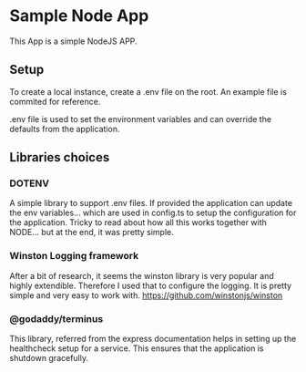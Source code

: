# Sample Node App
This App is a simple NodeJS APP.

## Setup

To create a local instance, create a .env file on the root. An example file is commited for reference.

.env file is used to set the environment variables and can override the defaults from the application.

## Libraries choices
### DOTENV
A simple library to support .env files. If provided the application can update the env variables...  which are used in config.ts to setup the configuration for the application.
Tricky to read about how all this works together with NODE... but at the end, it was pretty simple.

### Winston Logging framework
After a bit of research, it seems the winston library is very popular and highly extendible. Therefore I used that to configure the logging.
It is pretty simple and very easy to work with.
https://github.com/winstonjs/winston

### @godaddy/terminus
This library, referred from the express documentation helps in setting up the healthcheck setup for a service. This ensures that the application is shutdown gracefully.

